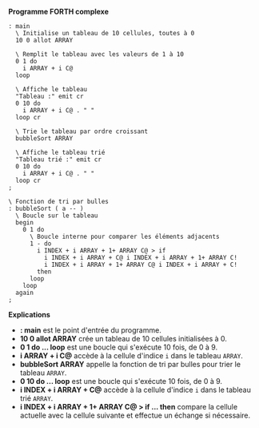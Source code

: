 **Programme FORTH complexe**

```forth
: main
  \ Initialise un tableau de 10 cellules, toutes à 0
  10 0 allot ARRAY

  \ Remplit le tableau avec les valeurs de 1 à 10
  0 1 do
    i ARRAY + i C@
  loop

  \ Affiche le tableau
  "Tableau :" emit cr
  0 10 do
    i ARRAY + i C@ . " "
  loop cr

  \ Trie le tableau par ordre croissant
  bubbleSort ARRAY

  \ Affiche le tableau trié
  "Tableau trié :" emit cr
  0 10 do
    i ARRAY + i C@ . " "
  loop cr
;

\ Fonction de tri par bulles
: bubbleSort ( a -- )
  \ Boucle sur le tableau
  begin
    0 1 do
      \ Boucle interne pour comparer les éléments adjacents
      1 - do
        i INDEX + i ARRAY + 1+ ARRAY C@ > if
          i INDEX + i ARRAY + C@ i INDEX + i ARRAY + 1+ ARRAY C!
          i INDEX + i ARRAY + 1+ ARRAY C@ i INDEX + i ARRAY + C!
        then
      loop
    loop
  again
;
```

**Explications**

* **: main** est le point d'entrée du programme.
* **10 0 allot ARRAY** crée un tableau de 10 cellules initialisées à 0.
* **0 1 do ... loop** est une boucle qui s'exécute 10 fois, de 0 à 9.
* **i ARRAY + i C@** accède à la cellule d'indice `i` dans le tableau `ARRAY`.
* **bubbleSort ARRAY** appelle la fonction de tri par bulles pour trier le tableau `ARRAY`.
* **0 10 do ... loop** est une boucle qui s'exécute 10 fois, de 0 à 9.
* **i INDEX + i ARRAY + C@** accède à la cellule d'indice `i` dans le tableau trié `ARRAY`.
* **i INDEX + i ARRAY + 1+ ARRAY C@ > if ... then** compare la cellule actuelle avec la cellule suivante et effectue un échange si nécessaire.